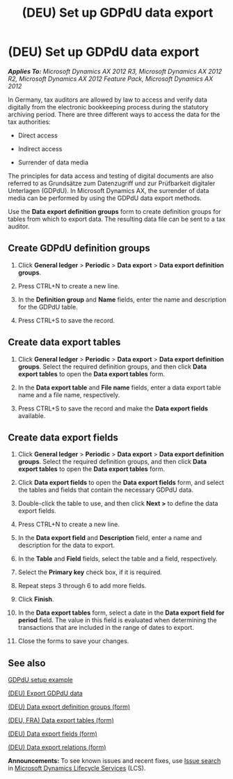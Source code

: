 ﻿---
title: (DEU) Set up GDPdU data export
TOCTitle: (DEU) Set up GDPdU data export
ms:assetid: 8e40fa72-5700-45cb-9ee1-f49dc07795d7
ms:mtpsurl: https://technet.microsoft.com/en-us/library/Aa616006(v=AX.60)
ms:contentKeyID: 36058513
ms.date: 04/18/2014
mtps_version: v=AX.60
---

# (DEU) Set up GDPdU data export 


_**Applies To:** Microsoft Dynamics AX 2012 R3, Microsoft Dynamics AX 2012 R2, Microsoft Dynamics AX 2012 Feature Pack, Microsoft Dynamics AX 2012_

In Germany, tax auditors are allowed by law to access and verify data digitally from the electronic bookkeeping process during the statutory archiving period. There are three different ways to access the data for the tax authorities:

  - Direct access

  - Indirect access

  - Surrender of data media

The principles for data access and testing of digital documents are also referred to as Grundsätze zum Datenzugriff und zur Prüfbarkeit digitaler Unterlagen (GDPdU). In Microsoft Dynamics AX, the surrender of data media can be performed by using the GDPdU data export methods.

Use the **Data export definition groups** form to create definition groups for tables from which to export data. The resulting data file can be sent to a tax auditor.

## Create GDPdU definition groups

1.  Click **General ledger** \> **Periodic** \> **Data export** \> **Data export definition groups**.

2.  Press CTRL+N to create a new line.

3.  In the **Definition group** and **Name** fields, enter the name and description for the GDPdU table.

4.  Press CTRL+S to save the record.

## Create data export tables

1.  Click **General ledger** \> **Periodic** \> **Data export** \> **Data export definition groups**. Select the required definition groups, and then click **Data export tables** to open the **Data export tables** form.

2.  In the **Data export table** and **File name** fields, enter a data export table name and a file name, respectively.

3.  Press CTRL+S to save the record and make the **Data export fields** available.

## Create data export fields

1.  Click **General ledger** \> **Periodic** \> **Data export** \> **Data export definition groups**. Select the required definition groups, and then click **Data export tables** to open the **Data export tables** form.

2.  Click **Data export fields** to open the **Data export fields** form, and select the tables and fields that contain the necessary GDPdU data.

3.  Double-click the table to use, and then click **Next \>** to define the data export fields.

4.  Press CTRL+N to create a new line.

5.  In the **Data export field** and **Description** field, enter a name and description for the data to export.

6.  In the **Table** and **Field** fields, select the table and a field, respectively.

7.  Select the **Primary key** check box, if it is required.

8.  Repeat steps 3 through 6 to add more fields.

9.  Click **Finish**.

10. In the **Data export tables** form, select a date in the **Data export field for period** field. The value in this field is evaluated when determining the transactions that are included in the range of dates to export.

11. Close the forms to save your changes.

## See also

[GDPdU setup example](gdpdu-setup-example.md)

[(DEU) Export GDPdU data](deu-export-gdpdu-data.md)

[(DEU) Data export definition groups (form)](https://technet.microsoft.com/en-us/library/aa615425\(v=ax.60\))

[(DEU, FRA) Data export tables (form)](https://technet.microsoft.com/en-us/library/aa571461\(v=ax.60\))

[(DEU) Data export fields (form)](https://technet.microsoft.com/en-us/library/aa596357\(v=ax.60\))

[(DEU) Data export relations (form)](https://technet.microsoft.com/en-us/library/aa620743\(v=ax.60\))

  
**Announcements:** To see known issues and recent fixes, use [Issue search](http://go.microsoft.com/fwlink/?linkid=389258) in [Microsoft Dynamics Lifecycle Services](http://go.microsoft.com/fwlink/?linkid=306505) (LCS).

